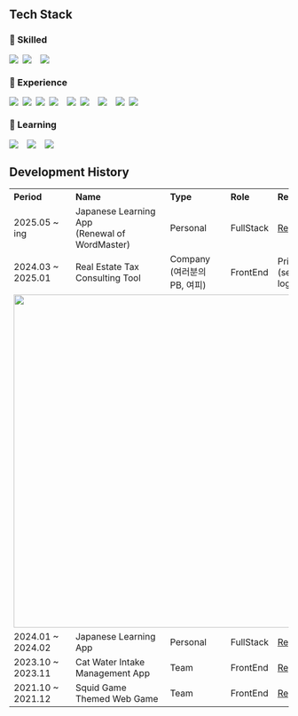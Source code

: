 ## Tech Stack
### 🌟 Skilled
<div style="display: flex; gap: 8px; align-items: center; flex-wrap: wrap;">
  <img src="https://img.shields.io/badge/TypeScript-3178C6?style=flat&logo=TypeScript&logoColor=white" />
  <img src="https://img.shields.io/badge/React-61DAFB?style=flat&logo=React&logoColor=white" />
  <br/>
  <img src="https://img.shields.io/badge/Tailwind CSS-06B6D4?style=flat&logo=tailwindcss&logoColor=white" />
</div>

### 🔧 Experience
<div style="display: flex; gap: 8px; align-items: center; flex-wrap: wrap;">
  <img src="https://img.shields.io/badge/Next.js (Page Router)-000000?style=flat&logo=Next.js&logoColor=white" />
  <img src="https://img.shields.io/badge/React Native-61DAFB?style=flat&logo=React&logoColor=white" />
  <img src="https://img.shields.io/badge/Vue.js-4FC08D?style=flat&logo=Vue.js&logoColor=white" />
  <img src="https://img.shields.io/badge/PHP-777BB4?style=flat&logo=php&logoColor=white" />
  <br/>
  <img src="https://img.shields.io/badge/Recoil-3578E5?style=flat&logo=Recoil&logoColor=white" />
  <img src="https://img.shields.io/badge/React Query-FF4154?style=flat&logo=reactquery&logoColor=white" />
  <br/>
  <img src="https://img.shields.io/badge/styled components-DB7093?style=flat&logo=styledcomponents&logoColor=white" />
  <br/>
  <img src="https://img.shields.io/badge/FastAPI-009688?style=flat&logo=fastapi&logoColor=white" />
  <img src="https://img.shields.io/badge/Firebase-DD2C00?style=flat&logo=firebase&logoColor=white" />
</div>

### 🌱 Learning
<div style="display: flex; gap: 8px; align-items: center; flex-wrap: wrap;">
  <img src="https://img.shields.io/badge/Next.js (App Router)-000000?style=flat&logo=Next.js&logoColor=white" />
  <br/>
  <img src="https://img.shields.io/badge/Zustand-ECD53F?style=flat" />
  <br/>
  <img src="https://img.shields.io/badge/Supabase-3FCF8E?style=flat&logo=supabase&logoColor=white" />
</div>

## Development History

<table>
  <tr>
    <th align="left">Period</th>
    <th align="left">Name</th>
    <th align="left">Type</th>
    <th align="left">Role</th>
    <th align="left">Repository</th>
  </tr>
  <tr>
    <td>2025.05 ~ ing</td>
    <td>Japanese Learning App<br/>(Renewal of WordMaster)</td>
    <td>Personal</td>
    <td>FullStack</td>
    <td><a href="https://github.com/matchlessNostril/ben-kyoh">Repository</a></td>
  </tr>
  <tr>
    <td>2024.03 ~ 2025.01</td>
    <td>Real Estate Tax Consulting Tool</td>
    <td>Company<br/>(여러분의 PB, 여피)</td>
    <td>FrontEnd</td>
    <td>Private<br/>(see the actvity log below)</td>
  </tr>
  <tr>
    <td colspan="5" align="center">
      <img src="https://github.com/user-attachments/assets/33eff459-65fd-4d72-85a7-ffc4ee8d4ff9" width="600" />
    </td>
  </tr>
  <tr>
    <td>2024.01 ~ 2024.02</td>
    <td>Japanese Learning App</td>
    <td>Personal</td>
    <td>FullStack</td>
    <td><a href="https://github.com/matchlessNostril/WordMaster">Repository</a></td>
  </tr>
  <tr>
    <td>2023.10 ~ 2023.11</td>
    <td>Cat Water Intake Management App</td>
    <td>Team</td>
    <td>FrontEnd</td>
    <td><a href="https://github.com/matchlessNostril/MulMeokNyang">Repository</a></td>
  </tr>
  <tr>
    <td>2021.10 ~ 2021.12</td>
    <td>Squid Game Themed Web Game</td>
    <td>Team</td>
    <td>FrontEnd</td>
    <td><a href="https://github.com/matchlessNostril/SquidGame">Repository</a></td>
  </tr>
</table>
